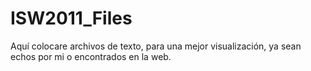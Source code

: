 ISW2011_Files
=============

Aquí colocare archivos de texto, para una mejor visualización, ya sean echos por mi o encontrados en la web.
